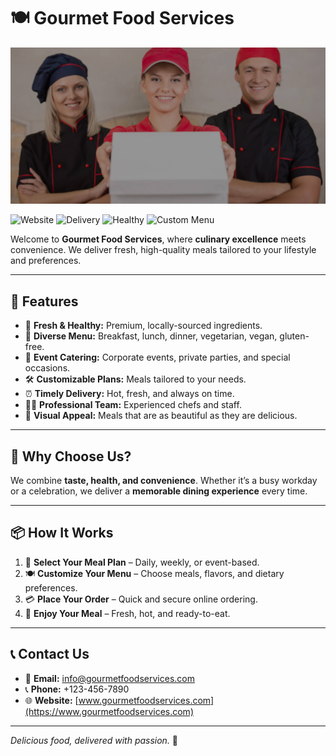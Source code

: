 # 🍽️ Gourmet Food Services

![Delicious Food](./images/bg-image-2.jpg)

![Website](https://img.shields.io/badge/Website-Online-brightgreen)
![Delivery](https://img.shields.io/badge/Delivery-Fast-blue)
![Healthy](https://img.shields.io/badge/Healthy-Yes-orange)
![Custom Menu](https://img.shields.io/badge/Customizable-Yes-purple)

Welcome to **Gourmet Food Services**, where **culinary excellence** meets convenience. We deliver fresh, high-quality meals tailored to your lifestyle and preferences.  

---

## 🌟 Features

- 🥗 **Fresh & Healthy:** Premium, locally-sourced ingredients.  
- 🍔 **Diverse Menu:** Breakfast, lunch, dinner, vegetarian, vegan, gluten-free.  
- 🎉 **Event Catering:** Corporate events, private parties, and special occasions.  
- 🛠️ **Customizable Plans:** Meals tailored to your needs.  
- ⏰ **Timely Delivery:** Hot, fresh, and always on time.  
- 👨‍🍳 **Professional Team:** Experienced chefs and staff.  
- 🎨 **Visual Appeal:** Meals that are as beautiful as they are delicious.  

---

## 🚀 Why Choose Us?

We combine **taste, health, and convenience**. Whether it’s a busy workday or a celebration, we deliver a **memorable dining experience** every time.  

---

## 📦 How It Works

1. 📝 **Select Your Meal Plan** – Daily, weekly, or event-based.  
2. 🍽️ **Customize Your Menu** – Choose meals, flavors, and dietary preferences.  
3. 💳 **Place Your Order** – Quick and secure online ordering.  
4. 🚚 **Enjoy Your Meal** – Fresh, hot, and ready-to-eat.  

---

## 📞 Contact Us

- 📧 **Email:** info@gourmetfoodservices.com  
- 📞 **Phone:** +123-456-7890  
- 🌐 **Website:** [www.gourmetfoodservices.com](https://www.gourmetfoodservices.com)  

---

*Delicious food, delivered with passion.* 🍴
